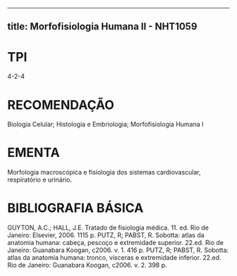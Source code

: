 
---
title: Morfofisiologia Humana II - NHT1059 
---

# TPI

4-2-4

# RECOMENDAÇÃO

Biologia Celular; Histologia e Embriologia; Morfofisiologia Humana I

# EMENTA

Morfologia macroscópica e fisiologia dos sistemas cardiovascular, respiratório e urinário.

# BIBLIOGRAFIA BÁSICA

GUYTON, A.C.; HALL, J.E. Tratado de fisiologia médica. 11. ed. Rio de Janeiro: Elsevier, 2006. 1115 p.
PUTZ, R; PABST, R. Sobotta: atlas da anatomia humana: cabeça, pescoço e extremidade superior. 22.ed. Rio de Janeiro: Guanabara Koogan, c2006. v. 1. 416 p.
PUTZ, R; PABST, R. Sobotta: atlas da anatomia humana: tronco, vísceras e extremidade inferior. 22.ed. Rio de Janeiro: Guanabara Koogan, c2006. v. 2. 398 p.
        